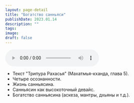 ```yaml
---
layout: page-detail
title: "Богатство санньяси"
publishDate: 2023.01.14
description: ""
tags:
image:
draft: false
---
```


<audio title="2023.01.14 - Богатство санньяси.mp3" src="/upload/iblock/a4a/a4a0a73b90a2f76210d4a5f3f660a029.mp3" controls=""></audio>

* Текст "Трипура Рахасья" (Махатмья-кханда, глава 5).
* Четыре осознанности.
* Жизнь санньясина.
* Санньясин как высокоточный девайс.
* Богатство санньясина (аскеза, мантры, дхьяны и т.д.).

  
